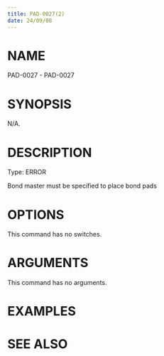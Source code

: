 ```yaml
---
title: PAD-0027(2)
date: 24/09/08
---
```


# NAME

PAD-0027 - PAD-0027

# SYNOPSIS

N/A.

# DESCRIPTION

Type: ERROR

Bond master must be specified to place bond pads

# OPTIONS

This command has no switches.

# ARGUMENTS

This command has no arguments.

# EXAMPLES

# SEE ALSO
